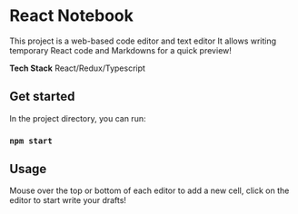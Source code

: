 # React Notebook

This project is a web-based code editor and text editor
It allows writing temporary React code and Markdowns for a quick preview!

**Tech Stack** React/Redux/Typescript

## Get started

In the project directory, you can run:

### `npm start`

## Usage

Mouse over the top or bottom of each editor to add a new cell, click on the editor to start write your drafts!
